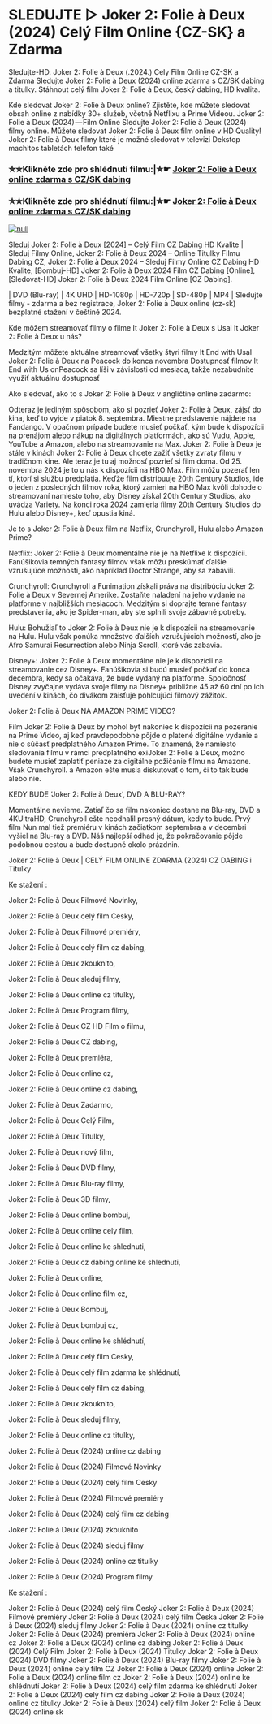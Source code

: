 # SLEDUJTE ▷ Joker 2: Folie à Deux (2024) Celý Film Online {CZ-SK} a Zdarma
Sledujte-HD. Joker 2: Folie à Deux (.2024.) Cely Film Online CZ-SK a Zdarma
Sledujte Joker 2: Folie à Deux (2024) online zdarma s CZ/SK dabing a titulky. Stáhnout celý film Joker 2: Folie à Deux, český dabing, HD kvalita.

Kde sledovat Joker 2: Folie à Deux online? Zjistěte, kde můžete sledovat obsah online z nabídky 30+ služeb, včetně Netflixu a Prime Videou. Joker 2: Folie à Deux (2024) — Film Online Sledujte Joker 2: Folie à Deux (2024) filmy online. Můžete sledovat Joker 2: Folie à Deux film online v HD Quality! Joker 2: Folie à Deux filmy které je možné sledovat v televizi Dekstop machitos tabletách telefon také

### ✮✮Klikněte zde pro shlédnutí filmu:|✮☛ [Joker 2: Folie à Deux online zdarma s CZ/SK dabing](https://bit.ly/joker-folie-deux-cely-film-cz)

### ✮✮Klikněte zde pro shlédnutí filmu:|✮☛ [Joker 2: Folie à Deux online zdarma s CZ/SK dabing](https://bit.ly/joker-folie-deux-cely-film-cz)

[![null](https://static.wixstatic.com/media/855a25_043b5abeb4ae4d35ac003198e7fe56ed~mv2.gif)](https://bit.ly/joker-folie-deux-cely-film-cz)

Sleduj Joker 2: Folie à Deux [2024] – Celý Film CZ Dabing HD Kvalite | Sleduj Filmy Online, Joker 2: Folie à Deux 2024 – Online Titulky Filmu Dabing CZ, Joker 2: Folie à Deux 2024 – Sleduj Filmy Online CZ Dabing HD Kvalite, [Bombuj-HD] Joker 2: Folie à Deux 2024 Film CZ Dabing [Online], [Sledovat-HD] Joker 2: Folie à Deux 2024 Film Online [CZ Dabing].

| DVD (Blu-ray) | 4K UHD | HD-1080p | HD-720p | SD-480p | MP4 | Sledujte filmy - zdarma a bez registrace, Joker 2: Folie à Deux online (cz-sk) bezplatné stažení v češtině 2024.

Kde môžem streamovať filmy o filme It Joker 2: Folie à Deux s Usal It Joker 2: Folie à Deux u nás?

Medzitým môžete aktuálne streamovať všetky štyri filmy It End with Usal Joker 2: Folie à Deux na Peacock do konca novembra Dostupnosť filmov It End with Us onPeacock sa líši v závislosti od mesiaca, takže nezabudnite využiť aktuálnu dostupnosť

Ako sledovať, ako to s Joker 2: Folie à Deux v angličtine online zadarmo:

Odteraz je jediným spôsobom, ako si pozrieť Joker 2: Folie à Deux, zájsť do kina, keď to vyjde v piatok 8. septembra. Miestne predstavenie nájdete na Fandango. V opačnom prípade budete musieť počkať, kým bude k dispozícii na prenájom alebo nákup na digitálnych platformách, ako sú Vudu, Apple, YouTube a Amazon, alebo na streamovanie na Max. Joker 2: Folie à Deux je stále v kinách Joker 2: Folie à Deux chcete zažiť všetky zvraty filmu v tradičnom kine. Ale teraz je tu aj možnosť pozrieť si film doma. Od 25. novembra 2024 je to u nás k dispozícii na HBO Max. Film môžu pozerať len tí, ktorí si službu predplatia. Keďže film distribuuje 20th Century Studios, ide o jeden z posledných filmov roka, ktorý zamieri na HBO Max kvôli dohode o streamovaní namiesto toho, aby Disney získal 20th Century Studios, ako uvádza Variety. Na konci roka 2024 zamieria filmy 20th Century Studios do Hulu alebo Disney+, keď opustia kiná.

Je to s Joker 2: Folie à Deux film na Netflix, Crunchyroll, Hulu alebo Amazon Prime?

Netflix: Joker 2: Folie à Deux momentálne nie je na Netflixe k dispozícii. Fanúšikovia temných fantasy filmov však môžu preskúmať ďalšie vzrušujúce možnosti, ako napríklad Doctor Strange, aby sa zabavili.

Crunchyroll: Crunchyroll a Funimation získali práva na distribúciu Joker 2: Folie à Deux v Severnej Amerike. Zostaňte naladení na jeho vydanie na platforme v najbližších mesiacoch. Medzitým si doprajte temné fantasy predstavenia, ako je Spider-man, aby ste splnili svoje zábavné potreby.

Hulu: Bohužiaľ to Joker 2: Folie à Deux nie je k dispozícii na streamovanie na Hulu. Hulu však ponúka množstvo ďalších vzrušujúcich možností, ako je Afro Samurai Resurrection alebo Ninja Scroll, ktoré vás zabavia.

Disney+: Joker 2: Folie à Deux momentálne nie je k dispozícii na streamovanie cez Disney+. Fanúšikovia si budú musieť počkať do konca decembra, kedy sa očakáva, že bude vydaný na platforme. Spoločnosť Disney zvyčajne vydáva svoje filmy na Disney+ približne 45 až 60 dní po ich uvedení v kinách, čo divákom zaisťuje pohlcujúci filmový zážitok.

Joker 2: Folie à Deux NA AMAZON PRIME VIDEO?

Film Joker 2: Folie à Deux by mohol byť nakoniec k dispozícii na pozeranie na Prime Video, aj keď pravdepodobne pôjde o platené digitálne vydanie a nie o súčasť predplatného Amazon Prime. To znamená, že namiesto sledovania filmu v rámci predplatného exiJoker 2: Folie à Deux, možno budete musieť zaplatiť peniaze za digitálne požičanie filmu na Amazone. Však Crunchyroll. a Amazon ešte musia diskutovať o tom, či to tak bude alebo nie.

KEDY BUDE ‘Joker 2: Folie à Deux’, DVD A BLU-RAY?

Momentálne nevieme. Zatiaľ čo sa film nakoniec dostane na Blu-ray, DVD a 4KUltraHD, Crunchyroll ešte neodhalil presný dátum, kedy to bude. Prvý film Nun mal tiež premiéru v kinách začiatkom septembra a v decembri vyšiel na Blu-ray a DVD. Náš najlepší odhad je, že pokračovanie pôjde podobnou cestou a bude dostupné okolo prázdnin.

Joker 2: Folie à Deux | CELÝ FILM ONLINE ZDARMA (2024) CZ DABING i Titulky

Ke stažení :

Joker 2: Folie à Deux Filmové Novinky,

Joker 2: Folie à Deux celý film Cesky,

Joker 2: Folie à Deux Filmové premiéry,

Joker 2: Folie à Deux celý film cz dabing,

Joker 2: Folie à Deux zkouknito,

Joker 2: Folie à Deux sleduj filmy,

Joker 2: Folie à Deux online cz titulky,

Joker 2: Folie à Deux Program filmy,

Joker 2: Folie à Deux CZ HD Film o filmu,

Joker 2: Folie à Deux CZ dabing,

Joker 2: Folie à Deux premiéra,

Joker 2: Folie à Deux online cz,

Joker 2: Folie à Deux online cz dabing,

Joker 2: Folie à Deux Zadarmo,

Joker 2: Folie à Deux Celý Film,

Joker 2: Folie à Deux Titulky,

Joker 2: Folie à Deux nový film,

Joker 2: Folie à Deux DVD filmy,

Joker 2: Folie à Deux Blu-ray filmy,

Joker 2: Folie à Deux 3D filmy,

Joker 2: Folie à Deux online bombuj,

Joker 2: Folie à Deux online cely film,

Joker 2: Folie à Deux online ke shlednuti,

Joker 2: Folie à Deux cz dabing online ke shlednuti,

Joker 2: Folie à Deux online,

Joker 2: Folie à Deux online film cz,

Joker 2: Folie à Deux Bombuj,

Joker 2: Folie à Deux bombuj cz,

Joker 2: Folie à Deux online ke shlédnutí,

Joker 2: Folie à Deux celý film Cesky,

Joker 2: Folie à Deux celý film zdarma ke shlédnutí,

Joker 2: Folie à Deux celý film cz dabing,

Joker 2: Folie à Deux zkouknito,

Joker 2: Folie à Deux sleduj filmy,

Joker 2: Folie à Deux online cz titulky,

Joker 2: Folie à Deux (2024) online cz dabing

Joker 2: Folie à Deux (2024) Filmové Novinky

Joker 2: Folie à Deux (2024) celý film Cesky

Joker 2: Folie à Deux (2024) Filmové premiéry

Joker 2: Folie à Deux (2024) celý film cz dabing

Joker 2: Folie à Deux (2024) zkouknito

Joker 2: Folie à Deux (2024) sleduj filmy

Joker 2: Folie à Deux (2024) online cz titulky

Joker 2: Folie à Deux (2024) Program filmy

Ke stažení :

Joker 2: Folie à Deux (2024) celý film Český Joker 2: Folie à Deux (2024) Filmové premiéry Joker 2: Folie à Deux (2024) celý film Česka Joker 2: Folie à Deux (2024) sleduj filmy Joker 2: Folie à Deux (2024) online cz titulky Joker 2: Folie à Deux (2024) premiéra Joker 2: Folie à Deux (2024) online cz Joker 2: Folie à Deux (2024) online cz dabing Joker 2: Folie à Deux (2024) Celý Film Joker 2: Folie à Deux (2024) Titulky Joker 2: Folie à Deux (2024) DVD filmy Joker 2: Folie à Deux (2024) Blu-ray filmy Joker 2: Folie à Deux (2024) online cely film CZ Joker 2: Folie à Deux (2024) online Joker 2: Folie à Deux (2024) online film cz Joker 2: Folie à Deux (2024) online ke shlédnutí Joker 2: Folie à Deux (2024) celý film zdarma ke shlédnutí Joker 2: Folie à Deux (2024) celý film cz dabing Joker 2: Folie à Deux (2024) online cz titulky Joker 2: Folie à Deux (2024) celý film Joker 2: Folie à Deux (2024) online sk
